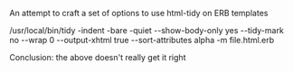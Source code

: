 
An attempt to craft a set of options to use html-tidy on ERB templates

/usr/local/bin/tidy -indent -bare -quiet --show-body-only yes --tidy-mark no --wrap 0 --output-xhtml true --sort-attributes alpha -m file.html.erb


Conclusion: the above doesn't really get it right
